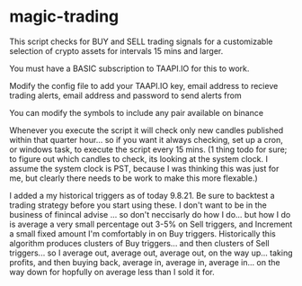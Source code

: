 # magic-trading
 This script checks for BUY and SELL trading signals for a customizable selection of crypto assets for intervals 15 mins and larger.

You must have a BASIC subscription to TAAPI.IO for this to work.

Modify the config file to add your TAAPI.IO key, email address to recieve trading alerts, email address and password to send alerts from

You can modify the symbols to include any pair available on binance

Whenever you execute the script it will check only new candles published within that quarter hour... so if you want it always checking, set up a cron, or windows task, to execute the script every 15 mins.  (1 thing todo for sure; to figure out which candles to check, its looking at the system clock.  I assume the system clock is PST, because I was thinking this was just for me, but clearly there needs to be work to make this more flexable.)

I added a my historical triggers as of today 9.8.21.  Be sure to backtest a trading strategy before you start using these.  I don't want to be in the business of finincal advise ... so don't neccisarly do how I do... but how I do is average a very small percentage out 3-5% on Sell triggers, and Increment a small fixed amount I'm comfortably in on Buy triggers.  Historically this algorithm  produces clusters of Buy triggers... and then clusters of Sell triggers... so I average out, average out, average out, on the way up... taking profits, and then buying back, average in, average in, average in... on the way down for hopfully on average less than I sold it for.
